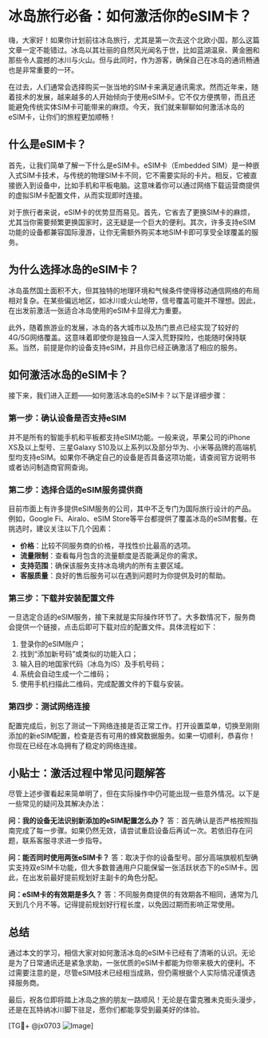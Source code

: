 # 冰岛旅行必备：如何激活你的eSIM卡？

嗨，大家好！如果你计划前往冰岛旅行，尤其是第一次去这个北欧小国，那么这篇文章一定不能错过。冰岛以其壮丽的自然风光闻名于世，比如蓝湖温泉、黄金圈和那些令人震撼的冰川与火山。但与此同时，作为游客，确保自己在冰岛的通讯畅通也是非常重要的一环。

在过去，人们通常会选择购买一张当地的SIM卡来满足通讯需求。然而近年来，随着技术的发展，越来越多的人开始倾向于使用eSIM卡。它不仅方便携带，而且还能避免传统实体SIM卡可能带来的麻烦。今天，我们就来聊聊如何激活冰岛的eSIM卡，让你们的旅程更加顺畅！

## 什么是eSIM卡？

首先，让我们简单了解一下什么是eSIM卡。eSIM卡（Embedded SIM）是一种嵌入式SIM卡技术，与传统的物理SIM卡不同，它不需要实际的卡片。相反，它被直接嵌入到设备中，比如手机和平板电脑。这意味着你可以通过网络下载运营商提供的虚拟SIM卡配置文件，从而实现即时连接。

对于旅行者来说，eSIM卡的优势显而易见。首先，它省去了更换SIM卡的麻烦，尤其当你需要频繁更换国家时，这无疑是一个巨大的便利。其次，许多支持eSIM功能的设备都兼容国际漫游，让你无需额外购买本地SIM卡即可享受全球覆盖的服务。

## 为什么选择冰岛的eSIM卡？

冰岛虽然国土面积不大，但其独特的地理环境和气候条件使得移动通信网络的布局相对复杂。在某些偏远地区，如冰川或火山地带，信号覆盖可能并不理想。因此，在出发前激活一张适合冰岛使用的eSIM卡显得尤为重要。

此外，随着旅游业的发展，冰岛的各大城市以及热门景点已经实现了较好的4G/5G网络覆盖。这意味着即使你是独自一人深入荒野探险，也能随时保持联系。当然，前提是你的设备支持eSIM，并且你已经正确激活了相应的服务。

## 如何激活冰岛的eSIM卡？

接下来，我们进入正题——如何激活冰岛的eSIM卡？以下是详细步骤：

### 第一步：确认设备是否支持eSIM

并不是所有的智能手机和平板都支持eSIM功能。一般来说，苹果公司的iPhone XS及以上型号、三星Galaxy S10及以上系列以及部分华为、小米等品牌的高端机型均支持eSIM。如果你不确定自己的设备是否具备这项功能，请查阅官方说明书或者访问制造商官网查询。

### 第二步：选择合适的eSIM服务提供商

目前市面上有许多提供eSIM服务的公司，其中不乏专门为国际旅行设计的产品。例如，Google Fi、Airalo、eSIM Store等平台都提供了覆盖冰岛的eSIM套餐。在挑选时，建议关注以下几个因素：
- **价格**：比较不同服务商的价格，寻找性价比最高的选项。
- **流量限制**：查看每月包含的流量额度是否能满足你的需求。
- **支持范围**：确保该服务支持冰岛境内的所有主要区域。
- **客服质量**：良好的售后服务可以在遇到问题时为你提供及时的帮助。

### 第三步：下载并安装配置文件

一旦选定合适的eSIM服务，接下来就是实际操作环节了。大多数情况下，服务商会提供一个链接，点击后即可下载对应的配置文件。具体流程如下：
1. 登录你的eSIM账户；
2. 找到“添加新号码”或类似的功能入口；
3. 输入目的地国家代码（冰岛为IS）及手机号码；
4. 系统会自动生成一个二维码；
5. 使用手机扫描此二维码，完成配置文件的下载与安装。

### 第四步：测试网络连接

配置完成后，别忘了测试一下网络连接是否正常工作。打开设置菜单，切换至刚刚添加的新eSIM配置，检查是否有可用的蜂窝数据服务。如果一切顺利，恭喜你！你现在已经在冰岛拥有了稳定的网络连接。

## 小贴士：激活过程中常见问题解答

尽管上述步骤看起来简单明了，但在实际操作中仍可能出现一些意外情况。以下是一些常见的疑问及其解决办法：

**问：我的设备无法识别新添加的eSIM配置怎么办？**
答：首先确认是否严格按照指南完成了每一步骤。如果仍然无效，请尝试重启设备后再试一次。若依旧存在问题，联系客服寻求进一步指导。

**问：能否同时使用两张eSIM卡？**
答：取决于你的设备型号。部分高端旗舰机型确实支持双eSIM卡功能，但大多数普通用户只能保留一张活跃状态下的eSIM卡。因此，在出发前最好提前规划好主副卡的角色分配。

**问：eSIM卡的有效期是多久？**
答：不同服务商提供的有效期各不相同，通常为几天到几个月不等。记得提前规划好行程长度，以免因过期而影响正常使用。

## 总结

通过本文的学习，相信大家对如何激活冰岛的eSIM卡已经有了清晰的认识。无论是为了日常通讯还是紧急求助，一张优质的eSIM卡都能为你带来极大的便利。不过需要注意的是，尽管eSIM技术已经相当成熟，但仍需根据个人实际情况谨慎选择服务商。

最后，祝各位即将踏上冰岛之旅的朋友一路顺风！无论是在雷克雅未克街头漫步，还是在瓦特纳冰川脚下驻足，愿你们都能享受到最美好的体验。

[TG💪+ @jx0703 ![Image](https://github.com/user-attachments/assets/dbca1d08-cadb-493c-b0ec-ad6f7a83f270)]